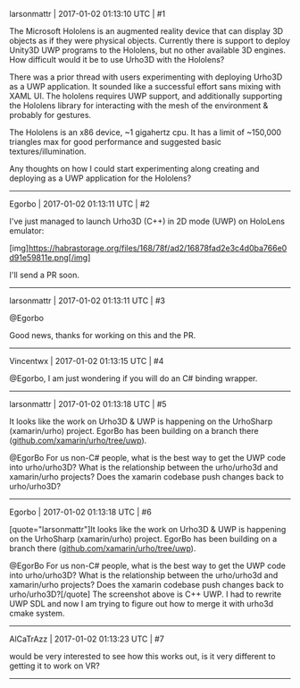 larsonmattr | 2017-01-02 01:13:10 UTC | #1

The Microsoft Hololens is an augmented reality device that can display 3D objects as if they were physical objects.  Currently there is support to deploy Unity3D UWP programs to the Hololens, but no other available 3D engines.  How difficult would it be to use Urho3D with the Hololens?

There was a prior thread with users experimenting with deploying Urho3D as a UWP application.  It sounded like a successful effort sans mixing with XAML UI.  The hololens requires UWP support, and additionally supporting the Hololens library for interacting with the mesh of the environment & probably for gestures.

The Hololens is an x86 device, ~1 gigahertz cpu.  It has a limit of ~150,000 triangles max for good performance and suggested basic textures/illumination.

Any thoughts on how I could start experimenting along creating and deploying as a UWP application for the Hololens?

-------------------------

Egorbo | 2017-01-02 01:13:11 UTC | #2

I've just managed to launch Urho3D (C++) in 2D mode (UWP) on HoloLens emulator:

[img]https://habrastorage.org/files/168/78f/ad2/16878fad2e3c4d0ba766e0d91e59811e.png[/img]

I'll send a PR soon.

-------------------------

larsonmattr | 2017-01-02 01:13:11 UTC | #3

@Egorbo

 Good news, thanks for working on this and the PR.

-------------------------

Vincentwx | 2017-01-02 01:13:15 UTC | #4

@Egorbo, I am just wondering if you will do an C# binding wrapper.

-------------------------

larsonmattr | 2017-01-02 01:13:18 UTC | #5

It looks like the work on Urho3D & UWP is happening on the UrhoSharp (xamarin/urho) project.  EgorBo has been building on a branch there ([github.com/xamarin/urho/tree/uwp](https://github.com/xamarin/urho/tree/uwp)).  

@EgorBo
For us non-C# people, what is the best way to get the UWP code into urho/urho3D?  What is the relationship between the urho/urho3d and xamarin/urho projects?  Does the xamarin codebase push changes back to urho/urho3D?

-------------------------

Egorbo | 2017-01-02 01:13:18 UTC | #6

[quote="larsonmattr"]It looks like the work on Urho3D & UWP is happening on the UrhoSharp (xamarin/urho) project.  EgorBo has been building on a branch there ([github.com/xamarin/urho/tree/uwp](https://github.com/xamarin/urho/tree/uwp)).  

@EgorBo
For us non-C# people, what is the best way to get the UWP code into urho/urho3D?  What is the relationship between the urho/urho3d and xamarin/urho projects?  Does the xamarin codebase push changes back to urho/urho3D?[/quote]
The screenshot above is C++ UWP. I had to rewrite UWP SDL and now I am trying to figure out how to merge it with urho3d cmake system.

-------------------------

AlCaTrAzz | 2017-01-02 01:13:23 UTC | #7

would be very interested to see how this works out, is it very different to getting it to work on VR?

-------------------------

